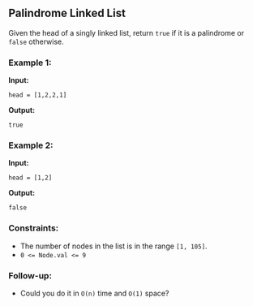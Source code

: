## Palindrome Linked List

Given the head of a singly linked list, return `true` if it is a palindrome or `false` otherwise.

### Example 1:

**Input:**
```plaintext
head = [1,2,2,1]
```
**Output:**
```plaintext
true
```

### Example 2:

**Input:**
```plaintext
head = [1,2]
```
**Output:**
```plaintext
false
```

### Constraints:
- The number of nodes in the list is in the range `[1, 105]`.
- `0 <= Node.val <= 9`

### Follow-up:
- Could you do it in `O(n)` time and `O(1)` space?
